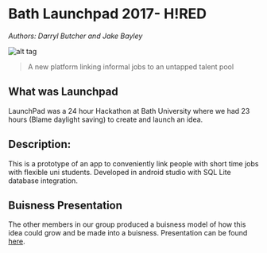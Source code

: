 # Bath Launchpad 2017- H!RED
*Authors: Darryl Butcher and Jake Bayley*

![alt tag](https://raw.githubusercontent.com/darrylbutcher/BathLaunchpad2017-HIRED/master/app/src/main/res/drawable/logo.png)
>A new platform linking informal jobs to an untapped talent pool

## What was Launchpad
LaunchPad was a 24 hour Hackathon at Bath University where we had 23 hours (Blame daylight saving) to create and launch an idea. 

## Description:
This is a prototype of an app to conveniently link people with short time jobs with flexible uni students.
Developed in android studio with SQL Lite database integration.

## Buisness Presentation
The other members in our group produced a buisness model of how this idea could grow and be made into a buisness.
Presentation can be found [here](https://drive.google.com/file/d/0B3LQofgZV45hQUNxVTEtLTR5QTg/view?usp=sharing).
